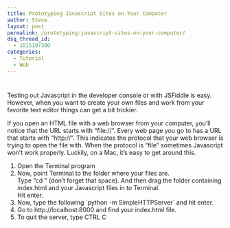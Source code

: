```yaml
---
title: Prototyping Javascript Sites on Your Computer
author: Steve
layout: post
permalink: /prototyping-javascript-sites-on-your-computer/
dsq_thread_id:
  - 1015197300
categories:
  - Tutorial
  - Web
---
```

# 

Testing out Javascript in the developer console or with JSFiddle is easy. However, when you want to create your own files and work from your favorite text editor things can get a bit trickier.

If you open an HTML file with a web browser from your computer, you’ll notice that the URL starts with “file://”. Every web page you go to has a URL that starts with “http://”. This indicates the protocol that your web browser is trying to open the file with. When the protocol is “file” sometimes Javascript won’t work properly. Luckily, on a Mac, it’s easy to get around this.

1.  Open the Terminal program
2.  Now, point Terminal to the folder where your files are.  
    Type “cd ” (don’t forget that space). And then drag the folder containing index.html and your Javascript files in to Terminal.  
    Hit enter.
3.  Now, type the following \`python -m SimpleHTTPServer\` and hit enter.
4.  Go to http://localhost:8000 and find your index.html file.
5.  To quit the server, type CTRL C